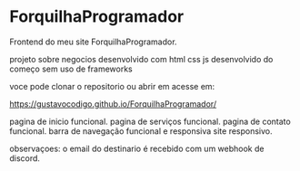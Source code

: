 # ForquilhaProgramador
Frontend do meu site ForquilhaProgramador.

projeto sobre negocios
desenvolvido com html css js
desenvolvido do começo sem uso de frameworks

voce pode clonar o repositorio ou abrir em
acesse em:

https://gustavocodigo.github.io/ForquilhaProgramador/


pagina de inicio funcional.
pagina de serviços funcional.
pagina de contato funcional.
barra de navegação funcional e responsiva
site responsivo.


observaçoes:
o email do destinario é recebido com um webhook de discord.
